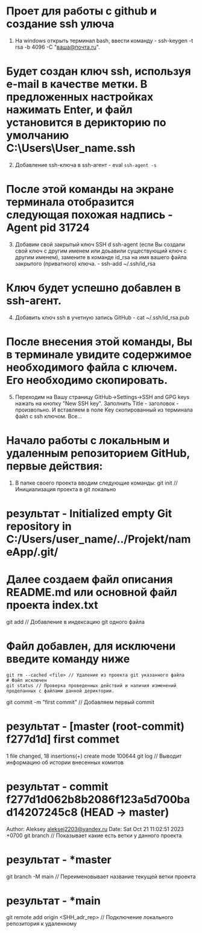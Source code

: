 # Проет для работы с github и создание ssh улюча

1. На windows открыть терминал bash, ввести команду - ssh-keygen -t rsa -b 4096 -C "ваша@почта.ru".
# Будет создан ключ ssh, используя e-mail в качестве метки. В предложенных настройках нажимать Enter, и файл установится в дерикторию по умолчанию C:\Users\User_name\.ssh
2. Добавление ssh-ключа в ssh-агент - eval `ssh-agent -s`
# После этой команды на экране терминала отобразится следующая похожая надпись - Agent pid 31724
3. Добавим свой закрытый ключ SSH d ssh-agent (если Вы создали свой ключ с другим именем или доьавили существующий ключ с другим именем), замените в команде id_rsa на имя вашего файла закрытого (приватного) ключа. - ssh-add ~/.ssh/id_rsa
# Ключ будет успешно добавлен в ssh-агент.
4. Добавить ключ ssh в учетную запись GitHub - cat ~/.ssh/id_rsa.pub
# После внесения этой команды, Вы в терминале увидите содержимое необходимого файла с ключем. Его необходимо скопировать. 
5. Переходим на Вашу страницу GitHub->Settings->SSH and GPG keys нажать на кнопку "New SSH key". Заполнить Title - заголовок - произвольно. И вставляем в поле Key скопированный из терминала файл с ssh ключом. Все...

# Начало работы с локальным и удаленным репозиторием GitHub, первые действия:
1. В папке своего проекта вводим следующие команды:
git init // Инициализация проекта в git локально
# результат - Initialized empty Git repository in C:/Users/user_name/../Projekt/nameApp/.git/
# Далее создаем файл описания README.md или основной файл проекта index.txt
git add <file> // Добавление в индексацию git одного файла
# Файл добавлен, для исключени введите команду ниже
    git rm --cached <file> // Удаление из проекта git указанного файла
    # Файл исключен
    git status // Проверка проведенных действий и наличия изменений проделанных с файлами данной дериктории.
git commit -m "first commit" // Добавляем первый commit
# результат - [master (root-commit) f277d1d] first commet
 1 file changed, 18 insertions(+)
 create mode 100644 <file>
 git log // Выводит информацию об истории внесенных комитов
# результат - commit f277d1d062b8b2086f123a5d700bad14207245c8 (HEAD -> master)
Author: Aleksey <aleksej2203@yandex.ru>
Date:   Sat Oct 21 11:02:51 2023 +0700
git branch // Показывает какие есть ветки у данного проекта
# результат - *master
git branch -M main // Переименовывает название текущей ветки проекта
# результат - *main
git remote add origin <SHH_adr_rep> // Подключение локального репозитория к удаленному
